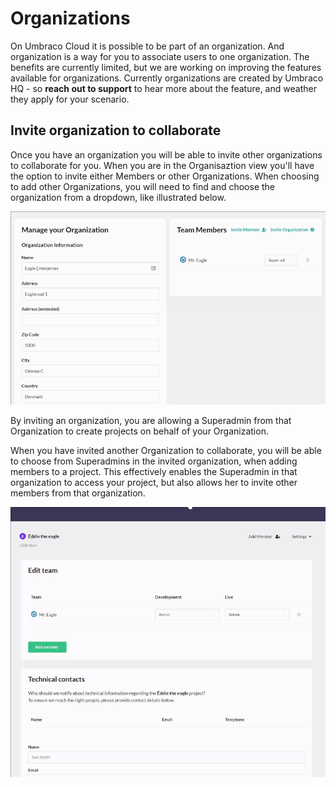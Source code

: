 # Organizations 
On Umbraco Cloud it is possible to be part of an organization. And organization is a way for you to associate users to one organization.
The benefits are currently limited, but we are working on improving the features available for organizations.
Currently organizations are created by Umbraco HQ - so **reach out to support** to hear more about the feature, and weather they apply for your scenario.

## Invite organization to collaborate
Once you have an organization you will be able to invite other organizations to collaborate for you.
When you are in the Organisaztion view you'll have the option to invite either Members or other Organizations. When choosing to add other Organizations, you will need to find and choose the organization from a dropdown, like illustrated below.

![Invite organization](images/invite-organization.gif)

By inviting an organization, you are allowing a Superadmin from that Organization to create projects on behalf of your Organization.

When you have invited another Organization to collaborate, you will be able to choose from Superadmins in the invited organization, when adding members to a project. This effectively enables the Superadmin in that organization to access your project, but also allows her to invite other members from that organization.

![Invite organization](images/invite-from-organization.gif)
